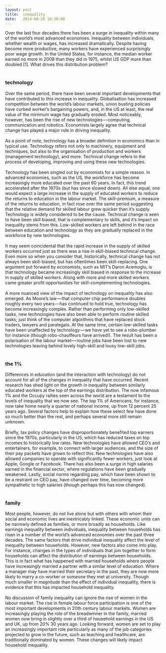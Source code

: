 ```yaml
---
layout: post
title:  inequality
date:   2014-08-26 10:30:00
---
```


Over the last four decades there has been a surge in inequality within many of the world’s most advanced economies. Inequality between individuals, whether wealth or wages, has increased dramatically. Despite having become more productive, many workers have experienced surprisingly poor wage growth. In the United States, for instance, the median worker earned no more in 2009 than they did in 1975, whilst US GDP more than doubled [1]. What drives this distribution problem?
<br/>
<br/>
### **technology**
Over the same period, there have been several important developments that have contributed to this increase in inequality. Globalisation has increased competition between the world’s labour markets, union busting policies have curbed worker’s bargaining powers, and, in the US at least, the real value of the minimum wage has gradually eroded. Most noticeably, however, has been the rise of new technologies — computing, communication and robotics. Economists largely agree that technical change has played a major role in driving inequality.
<br/>
<br/>
As a point of note, technology has a broader definition in economics than in typical use. Technology refers not only to machinery, equipment and techniques, but also to the organisation of production and workers (management technology), and more. Technical change refers to the process of developing, improving and using these new technologies.
<br/>
<br/>
Technology has been singled out by economists for a simple reason. In advanced economies, such as the US, the workforce has become increasingly more educated over the past 60 years. In fact, this trend accelerated after the 1970s (but has since slowed down). All else equal, one would expect a large increase in the supply of educated workers to reduce the returns to education in the labour market. The skill-premium, a measure of the returns to education, in fact rose over the same period suggesting that the relative demand for skilled labour grew quicker than it’s supply. Technology is widely considered to be the cause. Technical change is seen to have been skill biased, that is complementary to skills, and it’s impact on inequality stems from this. Low-skilled workers are left behind in the race between education and technology as they are gradually replaced in the workforce by new technologies.
<br/>
<br/>
It may seem coincidental that the rapid increase in the supply of skilled workers occurred just as there was a rise in skill-biased technical change. Even more so when you consider that, historically, technical change has not always been skill-biased, but has oftentimes been skill-replacing. One argument put forward by economists, such as MIT’s Daron Acemoglu, is that technology became increasingly skill biased in response to the increase in supply of skilled workers. Along with more and more skilled workers came greater profit opportunities for skill-complementing technologies.
<br/>
<br/>
A more nuanced view of the impact of technology on inequality has also emerged. As Moore’s law — that computer chip performance doubles roughly every two years — has continued to hold true, technology has become increasingly complex. Rather than performing only low-skilled tasks, new technologies have also been able to perform routine skilled tasks; just think of the computer algorithms that have replaced stock traders, lawyers and paralegals. At the same time, certain low-skilled tasks have been unaffected by technology — we have yet to see a robo-plumber for instance (though robo-chauffeurs have arrived!). The result has been a polarisation of the labour market — routine jobs have been lost to new technologies leaving behind lovely high-skill and lousy low-skill jobs.
<br/>
<br/>
### **the 1%**
Differences in education (and the interaction with technology) do not account for all of the changes in inequality that have occurred. Recent research has shed light on the growth in inequality between similarly educated workers at the top of the earnings distribution. The now infamous 1% and the Occupy rallies seen across the world are a testament to the levels of inequality that we now see. The top 1% of Americans, for instance, now take home nearly a quarter of national income, up from 12 percent 25 years ago. Several factors help to explain how these select few have done so much better than the rest, and perhaps several more still remain unknown.
<br/>
<br/>
Briefly, tax policy changes have disproportionately benefited top earners since the 1970s, particularly in the US, which has reduced taxes on top incomes to historically low rates. New technologies have allowed CEO’s and entertainers, for example, to connect with larger audiences, and the size of their pay packets have grown to reflect this. New technologies have also allowed companies to operate with significantly fewer workers, just look at Apple, Google or Facebook. There has also been a surge in high salaries earned in the financial sector, where regulations have been gradually weakened. Lastly, social norms regarding pay, which have been shown to be a restraint on CEO pay, have changed over time, becoming more sympathetic to high salaries (though perhaps this has now changed).
<br/>
<br/>
### **family**
Most people, however, do not live alone but with others with whom their social and economic lives are inextricably linked. These economic units can be narrowly defined as families, or more broadly as households. Like earnings inequality between individuals, inequality between households has risen in a number of the world’s advanced economies over the past three decades. The same factors that drive individual inequality affect the level of inequality between households. However, new factors also come into play. For instance, changes in the types of individuals that join together to form households can affect the distribution of earnings between households. This is in fact what has happened with married households where people have increasingly married a partner with a similar level of education. Where a manager may have married their secretary in the past, they are now more likely to marry a co-worker or someone they met at university. Though much smaller in magnitude than the effect of individual inequality, there is evidence that this has impacted household inequality.
<br/>
<br/>
No discussion of family inequality can ignore the rise of women in the labour market. The rise in female labour force participation is one of the most important developments in 20th century labour markets. Women are increasingly playing the role of the breadwinner in the family, married women now bring in slightly over a third of household earnings in the US and UK, up from 20% 30 years ago. Looking forward, women are set to play an increasingly important role particularly as many of the job categories projected to grow in the future, such as teaching and healthcare, are traditionally dominated by women. These changes will likely impact household inequality.
<br/>
<br/>
